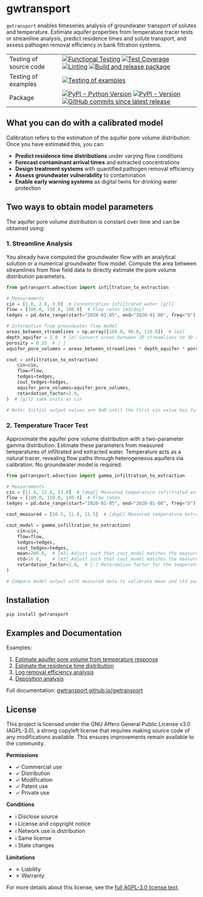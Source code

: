 # gwtransport

`gwtransport` enables timeseries analysis of groundwater transport of solutes and temperature. Estimate aquifer properties from temperature tracer tests or streamline analysis, predict residence times and solute transport, and assess pathogen removal efficiency in bank filtration systems.

|                        |                                                                                                                                                                                                                                                                                                                                                                                                                                                                                                                                                                                                                                                                                                                                                              |
| ---------------------- | ------------------------------------------------------------------------------------------------------------------------------------------------------------------------------------------------------------------------------------------------------------------------------------------------------------------------------------------------------------------------------------------------------------------------------------------------------------------------------------------------------------------------------------------------------------------------------------------------------------------------------------------------------------------------------------------------------------------------------------------------------------ |
| Testing of source code | [![Functional Testing](https://github.com/gwtransport/gwtransport/actions/workflows/functional_testing.yml/badge.svg?branch=main)](https://github.com/gwtransport/gwtransport/actions/workflows/functional_testing.yml) [![Test Coverage](https://gwtransport.github.io/gwtransport/coverage-badge.svg)](https://gwtransport.github.io/gwtransport/htmlcov/) [![Linting](https://github.com/gwtransport/gwtransport/actions/workflows/linting.yml/badge.svg?branch=main)](https://github.com/gwtransport/gwtransport/actions/workflows/linting.yml) [![Build and release package](https://github.com/gwtransport/gwtransport/actions/workflows/release.yml/badge.svg?branch=main)](https://github.com/gwtransport/gwtransport/actions/workflows/release.yml) |
| Testing of examples    | [![Testing of examples](https://github.com/gwtransport/gwtransport/actions/workflows/examples_testing.yml/badge.svg?branch=main)](https://github.com/gwtransport/gwtransport/actions/workflows/examples_testing.yml)                                                                                                                                                                                                                                                                                                                                                                                                                                                                                                                                         |
| Package                | [![PyPI - Python Version](https://img.shields.io/pypi/pyversions/gwtransport.svg?logo=python&label=Python&logoColor=gold)](https://pypi.org/project/gwtransport/) [![PyPI - Version](https://img.shields.io/pypi/v/gwtransport.svg?logo=pypi&label=PyPI&logoColor=gold)](https://pypi.org/project/gwtransport/) [![GitHub commits since latest release](https://img.shields.io/github/commits-since/gwtransport/gwtransport/latest?logo=github&logoColor=lightgrey)](https://github.com/gwtransport/gwtransport/compare/)                                                                                                                                                                                                                                    |

## What you can do with a calibrated model

Calibration refers to the estimation of the aquifer pore volume distribution. Once you have estimated this, you can:

- **Predict residence time distributions** under varying flow conditions
- **Forecast contaminant arrival times** and extracted concentrations
- **Design treatment systems** with quantified pathogen removal efficiency
- **Assess groundwater vulnerability** to contamination
- **Enable early warning systems** as digital twins for drinking water protection

## Two ways to obtain model parameters

The aquifer pore volume distribution is constant over time and can be obtained using:

### 1. Streamline Analysis

You already have computed the groundwater flow with an analytical solution or a numerical groundwater flow model. Compute the area between streamlines from flow field data to directly estimate the pore volume distribution parameters.

```python
from gwtransport.advection import infiltration_to_extraction

# Measurements
cin = [1.0, 2.0, 3.0]  # Concentration infiltrated water [g/l]
flow = [100.0, 150.0, 100.0]  # Flow rates [m3/day]
tedges = pd.date_range(start="2020-01-05", end="2020-01-08", freq="D")  # Time edges for cin and flow bins

# Information from groundwater flow model
areas_between_streamlines = np.array([100.0, 90.0, 110.0])  # [m2]
depth_aquifer = 2.0  # [m] Convert areas between 2D streamlines to 3D aquifer pore volumes
porosity = 0.35  # [-]
aquifer_pore_volumes = areas_between_streamlines * depth_aquifer * porosity  # [m3]

cout = infiltration_to_extraction(
    cin=cin,
    flow=flow,
    tedges=tedges,
    cout_tedges=tedges,
    aquifer_pore_volumes=aquifer_pore_volumes,
    retardation_factor=1.0,
)  # [g/l] same units as cin

# Note: Initial output values are NaN until the first cin value has fully passed the aquifer
```

### 2. Temperature Tracer Test

Approximate the aquifer pore volume distribution with a two-parameter gamma distribution. Estimate these parameters from measured temperatures of infiltrated and extracted water. Temperature acts as a natural tracer, revealing flow paths through heterogeneous aquifers via calibration. No groundwater model is required.

```python
from gwtransport.advection import gamma_infiltration_to_extraction

# Measurements
cin = [11.0, 12.0, 13.0]  # [degC] Measured temperature infiltrated water
flow = [100.0, 150.0, 100.0]  # Flow rates
tedges = pd.date_range(start="2020-01-05", end="2020-01-08", freq="D")  # Time edges for cin and flow bins

cout_measured = [10.5, 11.0, 11.5]  # [degC] Measured temperature extracted water (required for calibration only)

cout_model = gamma_infiltration_to_extraction(
    cin=cin,
    flow=flow,
    tedges=tedges,
    cout_tedges=tedges,
    mean=200.0,  # [m3] Adjust such that cout_model matches the measured cout
    std=16.0,    # [m3] Adjust such that cout_model matches the measured cout
    retardation_factor=2.0,  # [-] Retardation factor for the temperature tracer
)

# Compare model output with measured data to calibrate mean and std parameters (see Example 1)
```

## Installation

```bash
pip install gwtransport
```

## Examples and Documentation

Examples:

1. [Estimate aquifer pore volume from temperature response](https://gwtransport.github.io/gwtransport/examples/01_Aquifer_Characterization_Temperature.html)
2. [Estimate the residence time distribution](https://gwtransport.github.io/gwtransport/examples/02_Residence_Time_Analysis.html)
3. [Log removal efficiency analysis](https://gwtransport.github.io/gwtransport/examples/03_Pathogen_Removal_Bank_Filtration.html)
4. [Deposition analysis](https://gwtransport.github.io/gwtransport/examples/04_Deposition_Analysis_Bank_Filtration.html)

Full documentation: [gwtransport.github.io/gwtransport](https://gwtransport.github.io/gwtransport)

## License

This project is licensed under the GNU Affero General Public License v3.0 (AGPL-3.0), a strong copyleft license that requires making source code of any modifications available. This ensures improvements remain available to the community.

**Permissions**

- ✓ Commercial use
- ✓ Distribution
- ✓ Modification
- ✓ Patent use
- ✓ Private use

**Conditions**

- ℹ Disclose source
- ℹ License and copyright notice
- ℹ Network use is distribution
- ℹ Same license
- ℹ State changes

**Limitations**

- ✗ Liability
- ✗ Warranty

For more details about this license, see the [full AGPL-3.0 license text](https://choosealicense.com/licenses/agpl-3.0/).

